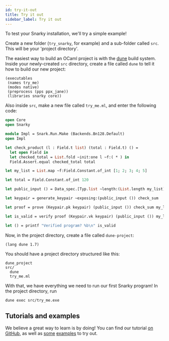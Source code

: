 ```yaml
---
id: try-it-out
title: Try it out
sidebar_label: Try it out
---
```


To test your Snarky installation, we'll try a simple example!

Create a new folder (`try_snarky`, for example) and a sub-folder called `src`.
This will be your 'project directory'.

The easiest way to build an OCaml project is with the
[dune](https://dune.build/) build system. Inside your newly-created `src`
directory, create a file called `dune` to tell it how to build our new project:
```dune
(executables
 (names try_me)
 (modes native)
 (preprocess (pps ppx_jane))
 (libraries snarky core))
```

Also inside `src`, make a new file called `try_me.ml`, and enter the following code:
```ocaml
open Core
open Snarky

module Impl = Snark.Run.Make (Backends.Bn128.Default)
open Impl

let check_product (l : Field.t list) (total : Field.t) () =
  let open Field in
  let checked_total = List.fold ~init:one l ~f:( * ) in
  Field.Assert.equal checked_total total

let my_list = List.map ~f:Field.Constant.of_int [1; 2; 3; 4; 5]

let total = Field.Constant.of_int 120

let public_input () = Data_spec.[Typ.list ~length:(List.length my_list) Field.typ; Field.typ]

let keypair = generate_keypair ~exposing:(public_input ()) check_sum

let proof = prove (Keypair.pk keypair) (public_input ()) check_sum my_list total

let is_valid = verify proof (Keypair.vk keypair) (public_input ()) my_list total

let () = printf "Verified program? %b\n" is_valid
```

Now, in the project directory, create a file called `dune-project`:
```
(lang dune 1.7)
```

You should have a project directory structured like this:
```
dune_project
src/
  dune
  try_me.ml
```

With that, we have everything we need to run our first Snarky program! In the
project directory, run
```sh
dune exec src/try_me.exe
```

## Tutorials and examples

We believe a great way to learn is by doing! You can find our tutorial [on
GitHub](https://github.com/o1-labs/snarky/blob/master/examples/tutorial), as
well as
[some](https://github.com/o1-labs/snarky/tree/master/examples/merkle_update)
[examples](https://github.com/o1-labs/snarky/tree/master/examples/election) to
try out.
